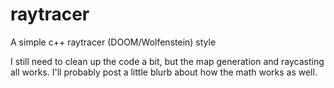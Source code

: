 # raytracer

A simple c++ raytracer (DOOM/Wolfenstein) style

I still need to clean up the code a bit, but the map generation and raycasting all works. 
I'll probably post a little blurb about how the math works as well.
